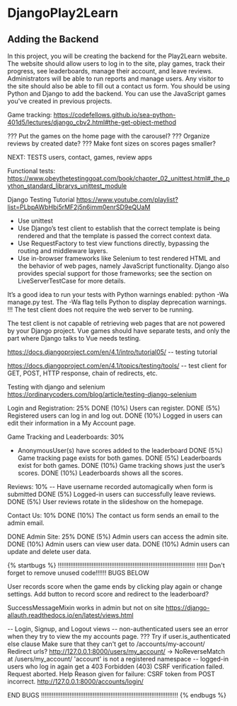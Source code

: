 # DjangoPlay2Learn
## Adding the Backend

In this project, you will be creating the backend for the Play2Learn website.
The website should allow users to log in to the site, play games, track their progress, see leaderboards, manage their account, and leave reviews.
Administrators will be able to run reports and manage users.
Any visitor to the site should also be able to fill out a contact us form.
You should be using Python and Django to add the backend.
You can use the JavaScript games you've created in previous projects.


Game tracking:
https://codefellows.github.io/sea-python-401d5/lectures/django_cbv2.html#the-get-object-method

??? Put the games on the home page with the carousel?
??? Organize reviews by created date?
??? Make font sizes on scores pages smaller?

NEXT: TESTS
users, contact, games, review apps

Functional tests:
https://www.obeythetestinggoat.com/book/chapter_02_unittest.html#_the_python_standard_librarys_unittest_module

Django Testing Tutorial
https://www.youtube.com/playlist?list=PLbpAWbHbi5rMF2j5n6imm0enrSD9eQUaM

* Use unittest
* Use Django’s test client to establish that the correct template is being rendered and that the template is passed the correct context data.
* Use RequestFactory to test view functions directly, bypassing the routing and middleware layers.
* Use in-browser frameworks like Selenium to test rendered HTML and the behavior of web pages, namely JavaScript functionality. Django also provides special support for those frameworks; see the section on LiveServerTestCase for more details.

It’s a good idea to run your tests with Python warnings enabled: python -Wa manage.py test. The -Wa flag tells Python to display deprecation warnings.
!!! The test client does not require the web server to be running.

The test client is not capable of retrieving web pages that are not powered by your Django project. Vue games should have separate tests, and only the part where Django talks to Vue needs testing.

https://docs.djangoproject.com/en/4.1/intro/tutorial05/
-- testing tutorial

https://docs.djangoproject.com/en/4.1/topics/testing/tools/
-- test client for GET, POST, HTTP response, chain of redirects, etc.

Testing with django and selenium
https://ordinarycoders.com/blog/article/testing-django-selenium


Login and Registration: 25%
DONE (10%) Users can register.
DONE (5%) Registered users can log in and log out.
DONE (10%) Logged in users can edit their information in a My Account page.


Game Tracking and Leaderboards: 30%
* AnonymousUser(s) have scores added to the leaderboard
DONE (5%) Game tracking page exists for both games.
DONE (5%) Leaderboards exist for both games.
DONE (10%) Game tracking shows just the user’s scores.
DONE (10%) Leaderboards shows all the scores.

Reviews: 10%
-- Have username recorded automagically when form is submitted
DONE (5%) Logged-in users can successfully leave reviews.
DONE (5%) User reviews rotate in the slideshow on the homepage.

Contact Us: 10%
DONE (10%) The contact us form sends an email to the admin email.

DONE Admin Site: 25%
DONE (5%) Admin users can access the admin site.
DONE (10%) Admin users can view user data.
DONE (10%) Admin users can update and delete user data.


{% startbugs %}
!!!!!!!!!!!!!!!!!!!!!!!!!!!!!!!!!!!!!!!!!!!!!!!!!!!!!!!!!!!!!!!!!!!!!!!!!!!!!
!!!!!! Don't forget to remove unused code!!!!!!
BUGS BELOW

User records score when the game ends by clicking play again or change settings. Add button to record score and redirect to the leaderboard?

SuccessMessageMixin works in admin but not on site
https://django-allauth.readthedocs.io/en/latest/views.html

-- Login, Signup, and Logout views
    -- non-authenticated users see an error when they try to view the my accounts page.
    ??? Try if user.is_authenticated else clause
    Make sure that they can't get to /accounts/my-account/
    Redirect urls?
    http://127.0.0.1:8000/users/my_account/
    -> NoReverseMatch at /users/my_account/
    'account' is not a registered namespace
    -- logged-in users who log in again get a 403
    Forbidden (403)
    CSRF verification failed. Request aborted.
    Help
    Reason given for failure:
    CSRF token from POST incorrect.
    http://127.0.0.1:8000/accounts/login/

END BUGS
!!!!!!!!!!!!!!!!!!!!!!!!!!!!!!!!!!!!!!!!!!!!!!!!!!!!!!!!!!!!!!!!!!!!!!!!!!!!!
{% endbugs %}
